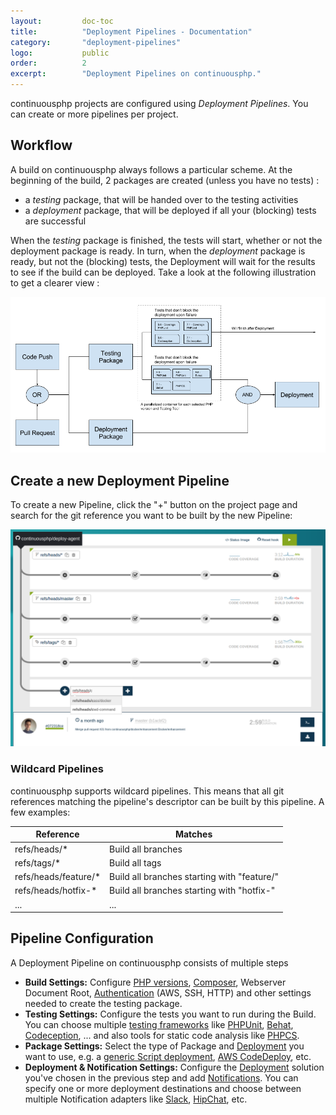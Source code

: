 ```yaml
---
layout:         doc-toc
title:          "Deployment Pipelines - Documentation"
category:       "deployment-pipelines"
logo:           public
order:          2
excerpt:        "Deployment Pipelines on continuousphp."
---
```

continuousphp projects are configured using *Deployment Pipelines*. You can create or more pipelines per project.

## Workflow

A build on continuousphp always follows a particular scheme. At the beginning of the build, 2 packages are created (unless you have no tests) :
* a *testing* package, that will be handed over to the testing activities
* a *deployment* package, that will be deployed if all your (blocking) tests are successful

When the *testing* package is finished, the tests will start, whether or not the deployment package is ready. In turn, when the *deployment* package is ready, but not the
(blocking) tests, the Deployment will wait for the results to see if the build can be deployed. Take a look at the following illustration to get a clearer view :

![workflow](/assets/doc/deployment-pipelines/workflow.png)

## Create a new Deployment Pipeline

To create a new Pipeline, click the "+" button on the project page and search for the git reference you want to be built by the new Pipeline:

![create a new pipeline](/assets/doc/deployment-pipelines/create-a-new-pipeline.png)

### Wildcard Pipelines

continuousphp supports wildcard pipelines. This means that all git references matching the pipeline's descriptor can be built by this pipeline. A few examples:

| Reference            | Matches                                     |
|----------------------|---------------------------------------------|
| refs/heads/*         | Build all branches                          |
| refs/tags/*          | Build all tags                              |
| refs/heads/feature/* | Build all branches starting with "feature/" |
| refs/heads/hotfix-*  | Build all branches starting with "hotfix-"  |
| ...                  | ...                                         |

## Pipeline Configuration

A Deployment Pipeline on continuousphp consists of multiple steps
* **Build Settings:** Configure [PHP versions](/documentation/php/), [Composer](/documentation/composer/), Webserver Document Root, [Authentication](/documentation/credentials-authentication/) (AWS, SSH, HTTP) and other settings needed to create the testing package.
* **Testing Settings:** Configure the tests you want to run during the Build. You can choose multiple [testing frameworks](/documentation/testing/) like [PHPUnit](/documentation/testing/phpunit/), [Behat](/documentation/testing/behat/), [Codeception](/documentation/testing/codeception/), ... and also tools for static code analysis like [PHPCS](/documentation/testing/phpcs/).
* **Package Settings:** Select the type of Package and [Deployment](https://continuousphp.com/documentation/deployment/) you want to use, e.g. a [generic Script deployment](/documentation/deployment/script/), [AWS CodeDeploy](/documentation/deployment/aws-code-deploy/), etc.
* **Deployment & Notification Settings:** Configure the [Deployment](https://continuousphp.com/documentation/deployment/) solution you've chosen in the previous step and add [Notifications](/documentation/notification/). You can specify one or more deployment destinations and choose between multiple Notification adapters like [Slack](/documentation/notification/slack/), [HipChat](/documentation/notification/hipchat/), etc.